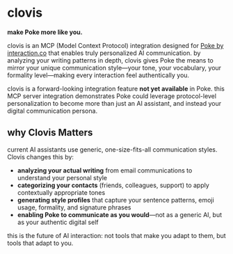 # clovis

**make Poke more like you.**

clovis is an MCP (Model Context Protocol) integration designed for [Poke by interaction.co](https://poke.co) that enables truly personalized AI communication. by analyzing your writing patterns in depth, clovis gives Poke the means to mirror your unique communication style—your tone, your vocabulary, your formality level—making every interaction feel authentically you.

clovis is a forward-looking integration feature **not yet available** in Poke. this MCP server integration demonstrates Poke could leverage protocol-level personalization to become more than just an AI assistant, and instead your digital communication persona.

## why Clovis Matters

current AI assistants use generic, one-size-fits-all communication styles. Clovis changes this by:

- **analyzing your actual writing** from email communications to understand your personal style
- **categorizing your contacts** (friends, colleagues, support) to apply contextually appropriate tones
- **generating style profiles** that capture your sentence patterns, emoji usage, formality, and signature phrases
- **enabling Poke to communicate as you would**—not as a generic AI, but as your authentic digital self

this is the future of AI interaction: not tools that make you adapt to them, but tools that adapt to you.
